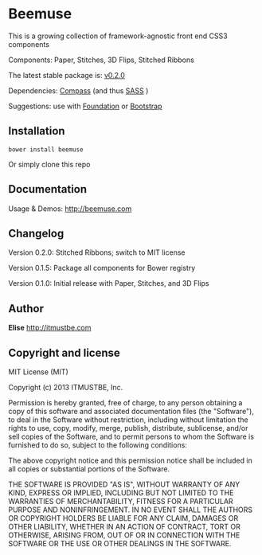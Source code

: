 Beemuse
=================

This is a growing collection of framework-agnostic front end CSS3 components

Components: Paper, Stitches, 3D Flips, Stitched Ribbons

The latest stable package is: [v0.2.0](https://github.com/itmustbe/package-beemuse)

Dependencies: [Compass](https://github.com/chriseppstein/compass) (and thus [SASS](https://github.com/nex3/sass) )

Suggestions: use with [Foundation](https://github.com/zurb/foundation) or [Bootstrap](http://twitter.github.com/bootstrap)



Installation
------------

```shell
bower install beemuse
```
Or simply clone this repo



Documentation
-------------

Usage & Demos: http://beemuse.com



Changelog
---------

Version 0.2.0: Stitched Ribbons; switch to MIT license

Version 0.1.5: Package all components for Bower registry

Version 0.1.0: Initial release with Paper, Stitches, and 3D Flips



Author
------

**Elise** http://itmustbe.com



Copyright and license
---------------------

MIT License (MIT)

Copyright (c) 2013 ITMUSTBE, Inc.

Permission is hereby granted, free of charge, to any person obtaining a copy
of this software and associated documentation files (the "Software"), to deal
in the Software without restriction, including without limitation the rights
to use, copy, modify, merge, publish, distribute, sublicense, and/or sell
copies of the Software, and to permit persons to whom the Software is
furnished to do so, subject to the following conditions:

The above copyright notice and this permission notice shall be included in
all copies or substantial portions of the Software.

THE SOFTWARE IS PROVIDED "AS IS", WITHOUT WARRANTY OF ANY KIND, EXPRESS OR
IMPLIED, INCLUDING BUT NOT LIMITED TO THE WARRANTIES OF MERCHANTABILITY,
FITNESS FOR A PARTICULAR PURPOSE AND NONINFRINGEMENT. IN NO EVENT SHALL THE
AUTHORS OR COPYRIGHT HOLDERS BE LIABLE FOR ANY CLAIM, DAMAGES OR OTHER
LIABILITY, WHETHER IN AN ACTION OF CONTRACT, TORT OR OTHERWISE, ARISING FROM,
OUT OF OR IN CONNECTION WITH THE SOFTWARE OR THE USE OR OTHER DEALINGS IN
THE SOFTWARE.
